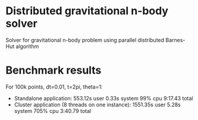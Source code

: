# Distributed gravitational n-body solver

Solver for gravitational n-body problem using parallel distributed Barnes-Hut algorithm

# Benchmark results

For 100k points, dt=0.01, t=2pi, theta=1:
- Standalone application: 553.12s user 0.33s system 99% cpu 9:17.43 total
- Cluster application (8 threads on one instance): 1551.35s user 5.28s system 705% cpu 3:40.79 total
